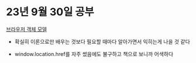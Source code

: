 # 23년 9월 30일 공부

[브라우저 객체 모델](https://studysmart.tistory.com/65)

- 확실히 이론으로만 배우는 것보다 필요할 때마다 알아가면서 익히는게 나을 것 같다

- window.location.href를 자주 썼음에도 불구하고 책으로 보니까 어색하다